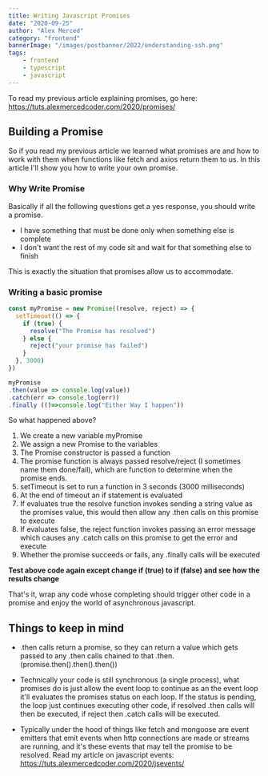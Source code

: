 ```yaml
---
title: Writing Javascript Promises
date: "2020-09-25"
author: "Alex Merced"
category: "frontend"
bannerImage: "/images/postbanner/2022/understanding-ssh.png"
tags:
    - frontend
    - typescript
    - javascript
---
```


To read my previous article explaining promises, go here:
https://tuts.alexmercedcoder.com/2020/promises/

## Building a Promise

So if you read my previous article we learned what promises are and how to work with them when functions like fetch and axios return them to us. In this article I'll show you how to write your own promise.

### Why Write Promise

Basically if all the following questions get a yes response, you should write a promise.

- I have something that must be done only when something else is complete
- I don't want the rest of my code sit and wait for that something else to finish

This is exactly the situation that promises allow us to accommodate.

### Writing a basic promise

```js
const myPromise = new Promise((resolve, reject) => {
  setTimeout(() => {
    if (true) {
      resolve("The Promise has resolved")
    } else {
      reject("your promise has failed")
    }
  }, 3000)
})

myPromise
.then(value => console.log(value))
.catch(err => console.log(err))
.finally (()=>console.log("Either Way I happen"))
```

So what happened above?

1. We create a new variable myPromise
2. We assign a new Promise to the variables
3. The Promise constructor is passed a function
4. The promise function is always passed resolve/reject (I sometimes name them done/fail), which are function to determine when the promise ends.
5. setTimeout is set to run a function in 3 seconds (3000 milliseconds)
6. At the end of timeout an if statement is evaluated
7. If evaluates true the resolve function invokes sending a string value as the promises value, this would then allow any .then calls on this promise to execute
8. If evaluates false, the reject function invokes passing an error message which causes any .catch calls on this promise to get the error and execute
9. Whether the promise succeeds or fails, any .finally calls will be executed

**Test above code again except change if (true) to if (false) and see how the results change**

That's it, wrap any code whose completing should trigger other code in a promise and enjoy the world of asynchronous javascript.

## Things to keep in mind

- .then calls return a promise, so they can return a value which gets passed to any .then calls chained to that .then. (promise.then().then().then())

- Technically your code is still synchronous (a single process), what promises do is just allow the event loop to continue as an the event loop it'll evaluates the promises status on each loop. If the status is pending, the loop just continues executing other code, if resolved .then calls will then be executed, if reject then .catch calls will be executed.

- Typically under the hood of things like fetch and mongoose are event emitters that emit events when http connections are made or streams are running, and it's these events that may tell the promise to be resolved. Read my article on javascript events: https://tuts.alexmercedcoder.com/2020/jsevents/